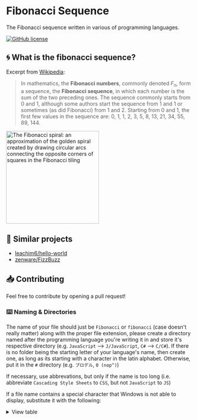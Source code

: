 # Fibonacci Sequence

The Fibonacci sequence written in various of programming languages.

[![GitHub license](https://img.shields.io/github/license/diamond-ore/Fibonacci-Sequence)](https://img.shields.io/github/license/diamond-ore/Fibonacci-Sequence)

## 🌀 What is the fibonacci sequence?

Excerpt from [Wikipedia](https://en.wikipedia.org/wiki/Fibonacci_sequence):

>In mathematics, the **Fibonacci numbers**, commonly denoted $F_n$, form a sequence, the **Fibonacci sequence**, in which each number is the sum of the two preceding ones. The sequence commonly starts from 0 and 1, although some authors start the sequence from 1 and 1 or sometimes (as did Fibonacci) from 1 and 2. Starting from 0 and 1, the first few values in the sequence are: 0, 1, 1, 2, 3, 5, 8, 13, 21, 34, 55, 89, 144.

<image src="https://upload.wikimedia.org/wikipedia/commons/thumb/b/b9/Fibonacci_Spiral.svg/1920px-Fibonacci_Spiral.svg.png" height="250" alt="The Fibonacci spiral: an approximation of the golden spiral created by drawing circular arcs connecting the opposite corners of squares in the Fibonacci tiling" title="Fibonacci Spiral">

## 🌳 Similar projects

- [leachim6/hello-world](https://github.com/leachim6/hello-world)
- [zenware/FizzBuzz](https://github.com/zenware/FizzBuzz)

## 📥 Contributing

Feel free to contribute by opening a pull request!

### ⌨️ Naming & Directories

The name of your file should just be `Fibonacci` or `fibonacci` (case doesn't really matter) along with the proper file extension, please create a directory named after the programming language you're writing it in and store it's respective directory (e.g. `JavaScript` --> `J/JavaScript`, `C#` --> `C/C#`). If there is no folder being the starting letter of your language's name, then create one, as long as its starting with a character in the latin alphabet. Otherwise, put it in the `#` directory (e.g. `プロデル`, `0 (nop^)`)

If necessary, use abbrevations, but only if the name is too long (i.e. abbreviate `Cascading Style Sheets` to `CSS`, but not `JavaScript` to `JS`)

If a file name contains a special character that Windows is not able to display, substitute it with the following:

<details>
    <summary>View table</summary>

|Original|Substitute|
|:-:|:-:|
|/|∕|
|\\ |＼|
|:|˸|
|\*|∗|
|?|？|
|"|＂|
|<|﹤|
|>|﹥|
|\||❘|
</details>
